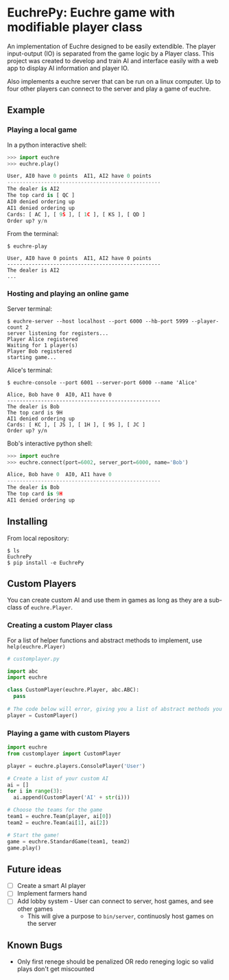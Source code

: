 # EuchrePy: Euchre game with modifiable player class

An implementation of Euchre designed to be easily extendible. The player input-output (IO) is separated from the game logic by a Player class. This project was created to develop and train AI and interface easily with a web app to display AI information and player IO.

Also implements a euchre server that can be run on a linux computer. Up to four other players can connect to the server and play a game of euchre.

## Example

### Playing a local game
In a python interactive shell:
```python
>>> import euchre
>>> euchre.play()

User, AI0 have 0 points  AI1, AI2 have 0 points
--------------------------------------------------
The dealer is AI2
The top card is [ QC ]
AI0 denied ordering up
AI1 denied ordering up
Cards: [ AC ], [ 9S ], [ 1C ], [ KS ], [ QD ]
Order up? y/n
```

From the terminal:
```
$ euchre-play

User, AI0 have 0 points  AI1, AI2 have 0 points
--------------------------------------------------
The dealer is AI2
...
```

### Hosting and playing an online game
Server terminal:
```
$ euchre-server --host localhost --port 6000 --hb-port 5999 --player-count 2
server listening for registers...
Player Alice registered
Waiting for 1 player(s)
Player Bob registered
starting game...
```

Alice's terminal:
```
$ euchre-console --port 6001 --server-port 6000 --name 'Alice'

Alice, Bob have 0  AI0, AI1 have 0
--------------------------------------------------
The dealer is Bob
The top card is 9H
AI1 denied ordering up
Cards: [ KC ], [ JS ], [ 1H ], [ 9S ], [ JC ]
Order up? y/n
```

Bob's interactive python shell:
```python
>>> import euchre
>>> euchre.connect(port=6002, server_port=6000, name='Bob')

Alice, Bob have 0  AI0, AI1 have 0
--------------------------------------------------
The dealer is Bob
The top card is 9H
AI1 denied ordering up
```

## Installing

From local repository:
```
$ ls
EuchrePy
$ pip install -e EuchrePy
```

## Custom Players

You can create custom AI and use them in games as long as they are a sub-class of ```euchre.Player```.

### Creating a custom Player class

For a list of helper functions and abstract methods to implement, use ```help(euchre.Player)```

```python
# customplayer.py

import abc
import euchre

class CustomPlayer(euchre.Player, abc.ABC):
  pass
  
# The code below will error, giving you a list of abstract methods you need to implement
player = CustomPlayer()
```
### Playing a game with custom Players

```python
import euchre
from customplayer import CustomPlayer

player = euchre.players.ConsolePlayer('User')

# Create a list of your custom AI
ai = []
for i in range(3):
  ai.append(CustomPlayer('AI' + str(i)))

# Choose the teams for the game
team1 = euchre.Team(player, ai[0])
team2 = euchre.Team(ai[1], ai[2])

# Start the game!
game = euchre.StandardGame(team1, team2)
game.play()
```

## Future ideas
- [ ] Create a smart AI player
- [ ] Implement farmers hand
- [ ] Add lobby system - User can connect to server, host games, and see other games
  - This will give a purpose to ```bin/server```, continuosly host games on the server

## Known Bugs
- Only first renege should be penalized OR redo reneging logic so valid plays don't get miscounted
